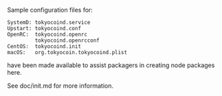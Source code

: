 Sample configuration files for:
```
SystemD: tokyocoind.service
Upstart: tokyocoind.conf
OpenRC:  tokyocoind.openrc
         tokyocoind.openrcconf
CentOS:  tokyocoind.init
macOS:   org.tokyocoin.tokyocoind.plist
```
have been made available to assist packagers in creating node packages here.

See doc/init.md for more information.

